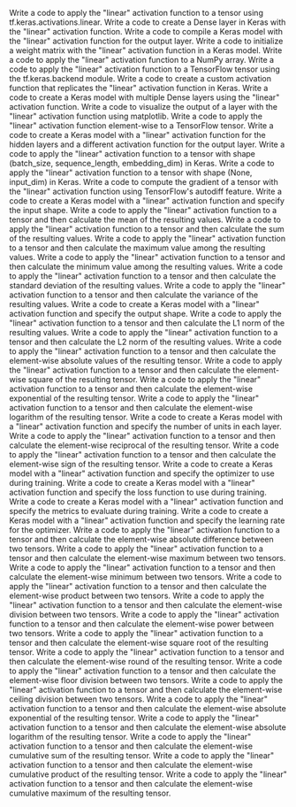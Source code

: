 Write a code to apply the "linear" activation function to a tensor using tf.keras.activations.linear.
Write a code to create a Dense layer in Keras with the "linear" activation function.
Write a code to compile a Keras model with the "linear" activation function for the output layer.
Write a code to initialize a weight matrix with the "linear" activation function in a Keras model.
Write a code to apply the "linear" activation function to a NumPy array.
Write a code to apply the "linear" activation function to a TensorFlow tensor using the tf.keras.backend module.
Write a code to create a custom activation function that replicates the "linear" activation function in Keras.
Write a code to create a Keras model with multiple Dense layers using the "linear" activation function.
Write a code to visualize the output of a layer with the "linear" activation function using matplotlib.
Write a code to apply the "linear" activation function element-wise to a TensorFlow tensor.
Write a code to create a Keras model with a "linear" activation function for the hidden layers and a different activation function for the output layer.
Write a code to apply the "linear" activation function to a tensor with shape (batch_size, sequence_length, embedding_dim) in Keras.
Write a code to apply the "linear" activation function to a tensor with shape (None, input_dim) in Keras.
Write a code to compute the gradient of a tensor with the "linear" activation function using TensorFlow's autodiff feature.
Write a code to create a Keras model with a "linear" activation function and specify the input shape.
Write a code to apply the "linear" activation function to a tensor and then calculate the mean of the resulting values.
Write a code to apply the "linear" activation function to a tensor and then calculate the sum of the resulting values.
Write a code to apply the "linear" activation function to a tensor and then calculate the maximum value among the resulting values.
Write a code to apply the "linear" activation function to a tensor and then calculate the minimum value among the resulting values.
Write a code to apply the "linear" activation function to a tensor and then calculate the standard deviation of the resulting values.
Write a code to apply the "linear" activation function to a tensor and then calculate the variance of the resulting values.
Write a code to create a Keras model with a "linear" activation function and specify the output shape.
Write a code to apply the "linear" activation function to a tensor and then calculate the L1 norm of the resulting values.
Write a code to apply the "linear" activation function to a tensor and then calculate the L2 norm of the resulting values.
Write a code to apply the "linear" activation function to a tensor and then calculate the element-wise absolute values of the resulting tensor.
Write a code to apply the "linear" activation function to a tensor and then calculate the element-wise square of the resulting tensor.
Write a code to apply the "linear" activation function to a tensor and then calculate the element-wise exponential of the resulting tensor.
Write a code to apply the "linear" activation function to a tensor and then calculate the element-wise logarithm of the resulting tensor.
Write a code to create a Keras model with a "linear" activation function and specify the number of units in each layer.
Write a code to apply the "linear" activation function to a tensor and then calculate the element-wise reciprocal of the resulting tensor.
Write a code to apply the "linear" activation function to a tensor and then calculate the element-wise sign of the resulting tensor.
Write a code to create a Keras model with a "linear" activation function and specify the optimizer to use during training.
Write a code to create a Keras model with a "linear" activation function and specify the loss function to use during training.
Write a code to create a Keras model with a "linear" activation function and specify the metrics to evaluate during training.
Write a code to create a Keras model with a "linear" activation function and specify the learning rate for the optimizer.
Write a code to apply the "linear" activation function to a tensor and then calculate the element-wise absolute difference between two tensors.
Write a code to apply the "linear" activation function to a tensor and then calculate the element-wise maximum between two tensors.
Write a code to apply the "linear" activation function to a tensor and then calculate the element-wise minimum between two tensors.
Write a code to apply the "linear" activation function to a tensor and then calculate the element-wise product between two tensors.
Write a code to apply the "linear" activation function to a tensor and then calculate the element-wise division between two tensors.
Write a code to apply the "linear" activation function to a tensor and then calculate the element-wise power between two tensors.
Write a code to apply the "linear" activation function to a tensor and then calculate the element-wise square root of the resulting tensor.
Write a code to apply the "linear" activation function to a tensor and then calculate the element-wise round of the resulting tensor.
Write a code to apply the "linear" activation function to a tensor and then calculate the element-wise floor division between two tensors.
Write a code to apply the "linear" activation function to a tensor and then calculate the element-wise ceiling division between two tensors.
Write a code to apply the "linear" activation function to a tensor and then calculate the element-wise absolute exponential of the resulting tensor.
Write a code to apply the "linear" activation function to a tensor and then calculate the element-wise absolute logarithm of the resulting tensor.
Write a code to apply the "linear" activation function to a tensor and then calculate the element-wise cumulative sum of the resulting tensor.
Write a code to apply the "linear" activation function to a tensor and then calculate the element-wise cumulative product of the resulting tensor.
Write a code to apply the "linear" activation function to a tensor and then calculate the element-wise cumulative maximum of the resulting tensor.